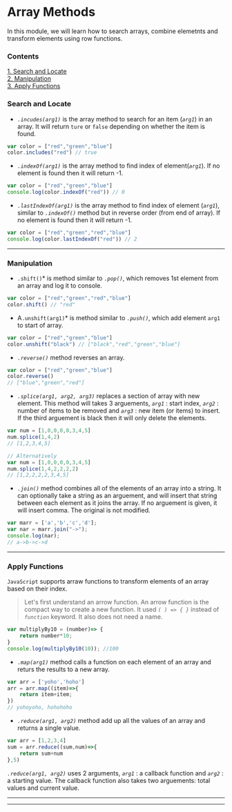 # Array Methods

In this module, we will learn how to search arrays, combine elemetnts and transform elements using row functions.

### Contents
[1. Search and Locate](#search-and-locate)  
[2. Manipulation](#manipulation)  
[3. Apply Functions](#apply-functions)

### Search and Locate
- *`.incudes(arg1)`* is the array method to search for an item (*`arg1`*) in an array. It will return `ture` or `false` depending on whether the item is found.
``` js
var color = ["red","green","blue"]
color.includes("red") // true
```

- *`.indexOf(arg1)`* is the array method to find index of element(*`arg1`*). If no element is found then it will return -1.
``` js
var color = ["red","green","blue"]
console.log(color.indexOf("red")) // 0
```

- *`.lastIndexOf(arg1)`* is the array method to find index of element (*`arg1`*), similar to *`.indexOf()`* method but in reverse order (from end of array). If no element is found then it will return -1.
``` js
var color = ["red","green","red","blue"]
console.log(color.lastIndexOf("red")) // 2
```

------------------------------------------
### Manipulation
- `.shift()`* is method similar to *`.pop()`*, which removes 1st element from an array and log it to console.
``` js
var color = ["red","green","red","blue"]
color.shift() // "red"
```
- A`.unshift(arg1)`* is method similar to *`.push()`*, which add element `arg1` to start of array.
``` js
var color = ["red","green","blue"]
color.unshift("black") // ["black","red","green","blue"]
```

- *`.reverse()`* method reverses an array.
``` js
var color = ["red","green","blue"]
color.reverse()
// ["blue","green","red"]
```

- *`.splice(arg1, arg2, arg3)`* replaces a section of array with new element. This method will takes 3 arguements, *`arg1`* : start index, *`arg2`* : number of items to be removed and *`arg3`* : new item (or items) to insert. If the third arguement is black then it will only delete the elements.
``` js
var num = [1,0,0,0,0,3,4,5]
num.splice(1,4,2)
// [1,2,3,4,5]

// Alternatively
var num = [1,0,0,0,0,3,4,5]
num.splice(1,4,2,2,2,2)
// [1,2,2,2,2,3,4,5]
```

- *`.join()`* method combines all of the elements of an array into a string. It can optionally take a string as an arguement, and will insert that string between each element as it joins the array. If no arguement is given, it will insert comma. The original is not modified.
``` js
var marr = ['a','b','c','d'];
var nar = marr.join("->");
console.log(nar);
// a->b->c->d
```
------------------
### Apply Functions
`JavaScript` supports arraw functions to transform elements of an array based on their index. 

> Let's first understand an arrow function. An arrow function is the compact way to create a new function. It used *`( ) => { }`* instead of *`function`* keyword. It also does not need a name.
``` js
var multiplyBy10 = (number)=> {
    return number*10;
}
console.log(multiplyBy10(10)); //100
```

- *`.map(arg1)`* method calls a function on each element of an array and returs the results to a new array.
``` js
var arr = ['yoho','hoho']
arr = arr.map((item)=>{
    return item+item;
})
// yohoyoho, hohohoho
```
- *`.reduce(arg1, arg2)`* method add up all the values of an array and returns a single value.
``` js
var arr = [1,2,3,4]
sum = arr.reduce((sum,num)=>{
    return sum+num
},5)
```
*`.reduce(arg1, arg2)`* uses 2 arguments, *`arg1`* : a callback function and *`arg2`* : a starting value. The callback function also takes two arguements: total values and current value.

---
---